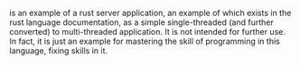 is an example of a rust server application,
an example of which exists in the rust language documentation,
as a simple single-threaded (and further converted) to multi-threaded application.
It is not intended for further use. In fact,
it is just an example for mastering the skill of programming in this language, 
fixing skills in it.
